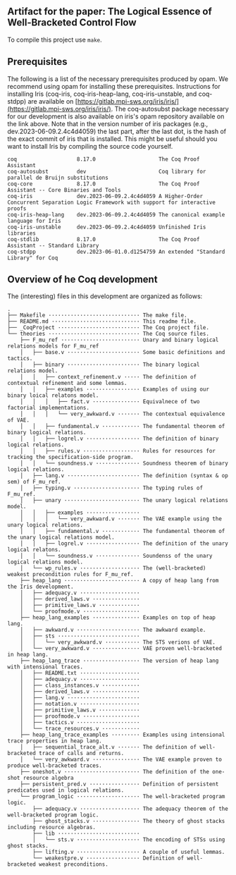 Artifact for the paper: The Logical Essence of Well-Bracketed Control Flow
-------------------

To compile this project use `make`.

## Prerequisites

The following is a list of the necessary prerequisites produced by opam.
We recommend using opam for installing these prerequisites.
Instructions for installing Iris (coq-iris, coq-iris-heap-lang, coq-iris-unstable, and coq-stdpp) are available on [https://gitlab.mpi-sws.org/iris/iris/](https://gitlab.mpi-sws.org/iris/iris/).
The coq-autosubst package necessary for our development is also available on iris's opam repository available on the link above.
Note that in the version number of iris packages (e.g., dev.2023-06-09.2.4c4d4059) the last part, after the last dot, is the hash of the exact commit of iris that is installed.
This might be useful should you want to install Iris by compiling the source code yourself.

```
coq                   8.17.0                    The Coq Proof Assistant
coq-autosubst         dev                       Coq library for parallel de Bruijn substitutions
coq-core              8.17.0                    The Coq Proof Assistant -- Core Binaries and Tools
coq-iris              dev.2023-06-09.2.4c4d4059 A Higher-Order Concurrent Separation Logic Framework with support for interactive proofs
coq-iris-heap-lang    dev.2023-06-09.2.4c4d4059 The canonical example language for Iris
coq-iris-unstable     dev.2023-06-09.2.4c4d4059 Unfinished Iris libraries
coq-stdlib            8.17.0                    The Coq Proof Assistant -- Standard Library
coq-stdpp             dev.2023-06-01.0.d1254759 An extended "Standard Library" for Coq
```

## Overview of he Coq development
The (interesting) files in this development are organized as follows:

```
.
├── Makefile ····························· The make file.
├── README.md ···························· This readme file.
├── _CoqProject ·························· The Coq project file.
└── theories ····························· The Coq source files.
    ├── F_mu_ref ························· Unary and binary logical relations models for F_mu_ref
    │   ├── base.v ······················· Some basic definitions and tactics.
    │   ├── binary ······················· The binary logical relations model.
    │   │   ├── context_refinement.v ····· The definition of contextual refinement and some lemmas.
    │   │   ├── examples ················· Examples of using our binary loical relatons model.
    │   │   │   ├── fact.v ··············· Equivalnece of two factorial implementations.
    │   │   │   └── very_awkward.v ······· The contextual equivalence of VAE.
    │   │   ├── fundamental.v ············ The fundamental theorem of binary logical relations.
    │   │   ├── logrel.v ················· The definition of binary logical relations.
    │   │   ├── rules.v ·················· Rules for resources for tracking the specification-side program.
    │   │   └── soundness.v ·············· Soundness theorem of binary logical relations.
    │   ├── lang.v ······················· The definition (syntax & op sem) of F_mu_ref.
    │   ├── typing.v ····················· The typing rules of F_mu_ref.
    │   ├── unary ························ The unary logical relations model.
    │   │   ├── examples ················· 
    │   │   │   └── very_awkward.v ······· The VAE example using the unary logical relations.
    │   │   ├── fundamental.v ············ The fundamental theorem of the unary logical relations model.
    │   │   ├── logrel.v ················· The definition of the unary logical relatons.
    │   │   └── soundness.v ·············· Soundenss of the unary logical relations model.
    │   └── wp_rules.v ··················· The (well-bracketed) weakest precondition rules for F_mu_ref.
    ├── heap_lang ························ A copy of heap lang from the Iris development.
    │   ├── adequacy.v ··················· 
    │   ├── derived_laws.v ··············· 
    │   ├── primitive_laws.v ·············
    │   └── proofmode.v ··················
    ├── heap_lang_examples ··············· Examples on top of heap lang.
    │   ├── awkward.v ···················· The awkward example.
    │   ├── sts ··························
    │   │   └── very_awkward.v ··········· The STS verions of VAE.
    │   └── very_awkward.v ··············· VAE proven well-bracketed in heap lang.
    ├── heap_lang_trace ·················· The version of heap lang with intensional traces.
    │   ├── README.txt ···················
    │   ├── adequacy.v ···················
    │   ├── class_instances.v ············
    │   ├── derived_laws.v ···············
    │   ├── lang.v ·······················
    │   ├── notation.v ···················
    │   ├── primitive_laws.v ·············
    │   ├── proofmode.v ··················
    │   ├── tactics.v ····················
    │   └── trace_resources.v ············
    ├── heap_lang_trace_examples ········· Examples using intensional trace properties in heap lang.
    │   ├── sequential_trace_alt.v ······· The definition of well-bracketed trace of calls and returns.
    │   └── very_awkward.v ··············· The VAE example proven to produce well-bracketed traces.
    ├── oneshot.v ························ The definition of the one-shot resource algebra
    ├── persistent_pred.v ················ Definition of persistent predicates used in logical relations.
    └── program_logic ···················· The well-bracketed program logic.
        ├── adequacy.v ··················· The adequacy theorem of the well-bracketed program logic.
        ├── ghost_stacks.v ··············· The theory of ghost stacks including resource algebras.
        ├── lib ··························
        │   └── sts.v ···················· The encoding of STSs using ghost stacks.
        ├── lifting.v ···················· A couple of useful lemmas.
        └── weakestpre.v ················· Definition of well-bracketed weakest preconditions.
```
